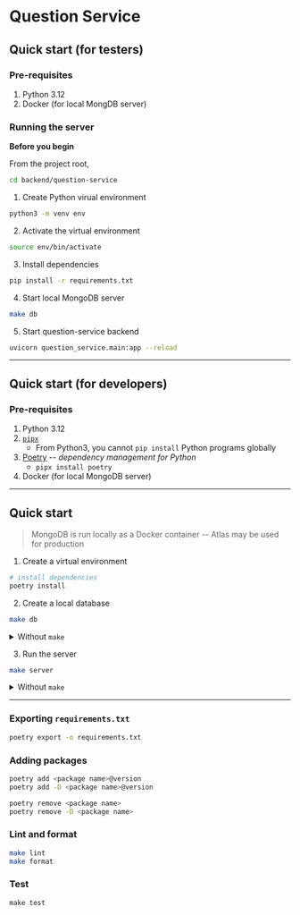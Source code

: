 # Question Service

## Quick start (for testers)

### Pre-requisites

1. Python 3.12
2. Docker (for local MongDB server)

### Running the server

**Before you begin**

From the project root,

```bash
cd backend/question-service
```

1. Create Python virual environment

```bash
python3 -m venv env
```

2. Activate the virtual environment

```bash
source env/bin/activate
```

3. Install dependencies

```bash
pip install -r requirements.txt
```

4. Start local MongoDB server

```bash
make db
```

5. Start question-service backend

```bash
uvicorn question_service.main:app --reload
```

---

## Quick start (for developers)

### Pre-requisites

1. Python 3.12
2. [`pipx`](https://pipx.pypa.io/stable/installation/)
   - From Python3, you cannot `pip install` Python programs globally
3. [Poetry](https://python-poetry.org/docs/#installing-with-pipx) -- _dependency management for Python_
   - `pipx install poetry`
4. Docker (for local MongoDB server)

---

## Quick start

> MongoDB is run locally as a Docker container -- Atlas may be used for production

1. Create a virtual environment

```bash
# install dependencies
poetry install
```

2. Create a local database

```bash
make db
```

<details>
    <summary>Without <code>make</code></summary>

    ```bash
    docker run --name question-db -p 27017:27017 -d \
    	-e MONGO_INITDB_ROOT_USERNAME=mongoadmin \
    	-e MONGO_INITDB_ROOT_PASSWORD=secret \
    	-e MONGO_INITDB_DATABASE=questions_db \
    	-e INIT_QUESTION_COLLECTION=questions \
    	alxarkar/cs3219-ay2425s1-g40-question

    ```

</details>

3. Run the server

```bash
make server
```

<details>
    <summary>Without <code>make</code></summary>

    ```bash
    poetry run uvicorn question_service.main:app --reload
    ```

</details>

---

### Exporting `requirements.txt`

```bash
poetry export -o requirements.txt
```

### Adding packages

```bash
poetry add <package name>@version
poetry add -D <package name>@version

poetry remove <package name>
poetry remove -D <package name>
```

### Lint and format

```bash
make lint
make format
```

### Test

```
make test
```
